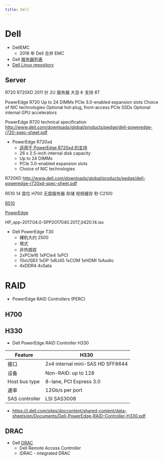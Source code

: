 ```yaml
---
title: Dell
---
```


# Dell

- DellEMC
  - 2016 年 Dell 合并 EMC
- Dell [服务器列表](https://en.wikipedia.org/wiki/List_of_Dell_PowerEdge_Servers)
- [Dell Linux repository](https://linux.dell.com/repo/hardware/)

## Server

R720 R720XD 2011 针 2U 服务器 大显卡 支持 8T

PowerEdge R720
Up to 24 DIMMs
PCIe 3.0-enabled expansion
slots
Choice of NIC technologies
Optional hot-plug, front-access PCIe SSDs
Optional internal GPU accelerators

PowerEdge R720 technical specification
http://www.dell.com/downloads/global/products/pedge/dell-poweredge-r720-spec-sheet.pdf

- PowerEdge R720xd
  - [适用于 PowerEdge R720xd 的支持](http://www.dell.com/support/home/cn/zh/cnbsd1/product-support/servicetag/5p8mgz1/drivers)
  - 26 x 2.5-inch internal disk capacity
  - Up to 24 DIMMs
  - PCIe 3.0-enabled expansion slots
  - Choice of NIC technologies

R720XD
http://www.dell.com/downloads/global/products/pedge/dell-poweredge-r720xd-spec-sheet.pdf

R510 14 盘位 H700 无盘服务器 存储 视频缓存 秒 C2100

[R510](http://www.dell.com/en-us/work/shop/povw/poweredge-r510)

[PowerEdge](https://dell.com/PowerEdge)

HP_spp-2017.04.0-SPP2017040.2017_0420.14.iso

- Dell PowerEdge T30
  - 裸机大约 2500
  - 塔式
  - 非热插拔
  - 2xPCIe16 1xPCIe4 1xPCI
  - 10xUSB3 1xDP 1xRJ45 1xCOM 1xHDMI 1xAudio
  - 4xDDR4 4xSata

# RAID

- PowerEdge RAID Controllers (PERC)

## H700

<!-- - PERC H700 H800 [完全手册](http://zh.community.dell.com/support_forums/poweredge/w/wiki/492.perc-h700-h800) -->

## H330

- Dell PowerEdge RAID Controller H330

| Feature        | H330                             |
| -------------- | -------------------------------- |
| 接口           | 2x4 internal mini-SAS HD SFF8644 |
| 设备           | Non-RAID: up to 128              |
| Host bus type  | 8-lane, PCI Express 3.0          |
| 速率           | 12Gb/s per port                  |
| SAS controller | LSI SAS3008                      |

- https://i.dell.com/sites/doccontent/shared-content/data-sheets/en/Documents/Dell-PowerEdge-RAID-Controller-H330.pdf

## DRAC

- Dell [DRAC](https://en.wikipedia.org/wiki/Dell_DRAC)
  - Dell Remote Access Controller
  - iDRAC - integrated DRAC
